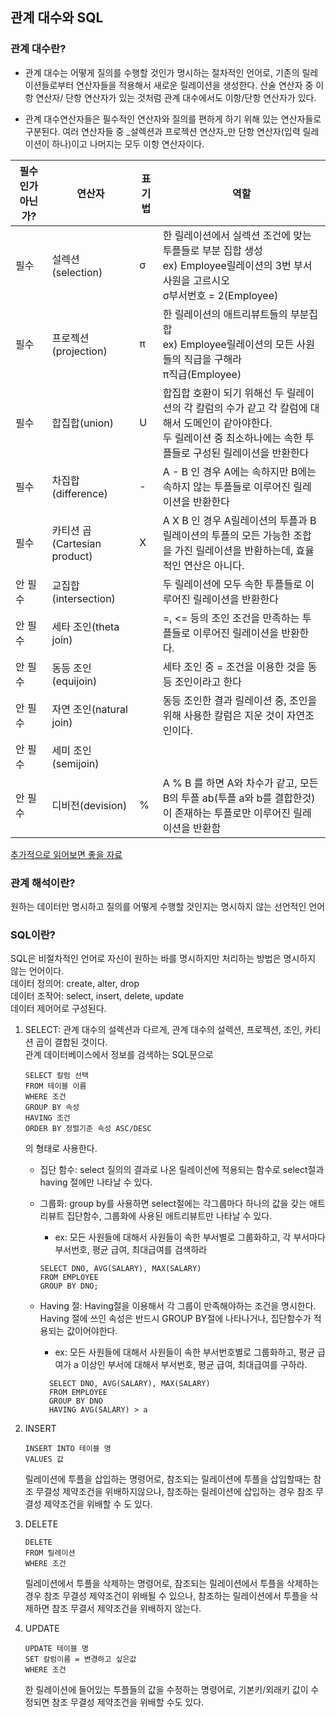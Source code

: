 ## 관계 대수와 SQL

### 관계 대수란?
* 관계 대수는 어떻게 질의를 수행할 것인가 명시하는 절차적인 언어로, 기존의 릴레이션들로부터 연산자들을 적용해서 새로운 릴레이션을 생성한다. 산술 연산자 중 이항 연산자/ 단항 연산자가 있는 것처럼 관계 대수에서도 이항/단항 연산자가 있다. 

* 관계 대수연산자들은 필수적인 연산자와 질의를 편하게 하기 위해 있는 연산자들로 구분된다. 여러 연산자들 중 _설렉션과 프로젝션 연산자_만 단항 연산자(입력 릴레이션이 하나)이고 나머지는 모두 이항 연산자이다. 

| 필수인가 아닌가? | 연산자 | 표기법 | 역할 |
| ----------- | --- | --- | --- |
| 필수 | 설렉션(selection) | σ | 한 릴레이션에서 실렉션 조건에 맞는 투플들로 부분 집합 생성 <br> ex) Employee릴레이션의 3번 부서 사원을 고르시오 <br> σ부서번호 = 2(Employee)| 
| 필수 | 프로젝션(projection) | π | 한 릴레이션의 애트리뷰트들의 부분집합 <br> ex) Employee릴레이션의 모든 사원들의 직급을 구해라 <br> π직급(Employee) |
| 필수 | 합집합(union) | U | 합집합 호환이 되기 위해선 두 릴레이션의 각 칼럼의 수가 같고 각 칼럼에 대해서 도메인이 같아야한다. <br> 두 릴레이션 중 최소하나에는 속한 투플들로 구성된 릴레이션을 반환한다 |
| 필수 | 차집합(difference) | - | A - B 인 경우 A에는 속하지만 B에는 속하지 않는 투플들로 이루어진 릴레이션을 반환한다 |
| 필수 | 카티션 곱(Cartesian product) | X | A X B 인 경우 A릴레이션의 투플과 B 릴레이션의 투플의 모든 가능한 조합을 가진 릴레이션을 반환하는데, 효율적인 연산은 아니다. |
| 안 필수 | 교집합(intersection) | | 두 릴레이션에 모두 속한 투플들로 이루어진 릴레이션을 반환한다 |
| 안 필수 | 세타 조인(theta join) | | =, <= 등의 조인 조건을 만족하는 투플들로 이루어진 릴레이션을 반환한다. |
| 안 필수 | 동등 조인(equijoin) | | 세타 조인 중 = 조건을 이용한 것을 동등 조인이라고 한다 |
| 안 필수 | 자연 조인(natural join) | | 동등 조인한 결과 릴레이션 중, 조인을 위해 사용한 칼럼은 지운 것이 자연조인이다. |
| 안 필수 | 세미 조인(semijoin) | | |
| 안 필수 | 디비전(devision) | % | A % B 를 하면 A와 차수가 같고, 모든 B의 투플 ab(투플 a와 b를 결합한것)이 존재하는 투플로만 이루어진 릴레이션을 반환함 |

[추가적으로 읽어보면 좋을 자료](https://velog.io/@ieed0205/%EA%B4%80%EA%B3%84%EB%8C%80%EC%88%98-SQL-LEEToday)

### 관계 해석이란?
원하는 데이터만 명시하고 질의를 어떻게 수행할 것인지는 명시하지 않는 선언적인 언어

### SQL이란?
SQL은 비절차적인 언어로 자신이 원하는 바를 명시하지만 처리하는 방법은 명시하지 않는 언어이다. <br>
데이터 정의어: create, alter, drop <br>
데이터 조작어: select, insert, delete, update <br>
데이터 제어어로 구성된다. 

1. SELECT: 관계 대수의 설렉션과 다르게, 관계 대수의 설렉션, 프로젝션, 조인, 카티션 곱이 결합된 것이다. <br> 
관계 데이터베이스에서 정보를 검색하는 SQL문으로 
    ```
    SELECT 칼럼 선택
    FROM 테이블 이름
    WHERE 조건
    GROUP BY 속성
    HAVING 조건
    ORDER BY 정렬기준 속성 ASC/DESC
    ```
    의 형태로 사용한다. 
    * 집단 함수: select 질의의 결과로 나온 릴레이션에 적용되는 함수로 select절과 having 절에만 나타날 수 있다. 
    * 그룹화: group by를 사용하면 select절에는 각그룹마다 하나의 값을 갖는 애트리뷰트 집단함수, 그룹화에 사용된 애트리뷰트만 나타날 수 있다. 
      * ex: 모든 사원들에 대해서 사원들이 속한 부서별로 그룹화하고, 각 부서마다 부서번호, 평균 급여, 최대급여를 검색하라 
      ```
      SELECT DNO, AVG(SALARY), MAX(SALARY)
      FROM EMPLOYEE
      GROUP BY DNO;
      ```

    * Having 절: Having절을 이용해서 각 그룹이 만족해야하는 조건을 명시한다. Having 절에 쓰인 속성은 반드시 GROUP BY절에 나타나거나, 집단함수가 적용되는 값이어야한다. 
      * ex: 모든 사원들에 대해서 사원들이 속한 부서번호별로 그룹화하고, 평균 급여가 a 이상인 부서에 대해서 부서번호, 평균 급여, 최대급여를 구하라.
      ```
        SELECT DNO, AVG(SALARY), MAX(SALARY)
        FROM EMPLOYEE
        GROUP BY DNO
        HAVING AVG(SALARY) > a
      ``` 

1. INSERT
    ```
    INSERT INTO 테이블 명
    VALUES 값
    ```
    릴레이션에 투플을 삽입하는 명령어로, 참조되는 릴레이션에 투플을 삽입할때는 참조 무결성 제약조건을 위배하지않으나, 참조하는 릴레이션에 삽입하는 경우 참조 무결성 제약조건을 위배할 수 도 있다. 
2. DELETE
    ```
    DELETE
    FROM 릴레이션
    WHERE 조건
    ```
    릴레이션에서 투플을 삭제하는 명령어로, 참조되는 릴레이션에서 투플을 삭제하는 경우 참조 무결성 제약조건이 위배될 수 있으나, 참조하는 릴레이션에서 투플을 삭제하면 참조 무결서 제약조건을 위배하지 않는다. 

3. UPDATE
    ```
    UPDATE 테이블 명
    SET 칼럼이름 = 변경하고 싶은값
    WHERE 조건
    ```
    한 릴레이션에 들어있는 투플들의 값을 수정하는 명령어로, 기본키/외래키 값이 수정되면 참조 무결성 제약조건을 위배할 수도 있다. 
